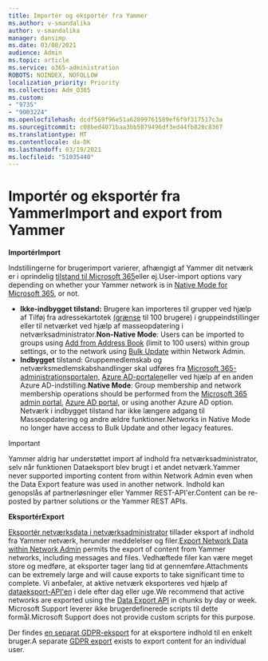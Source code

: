 ```yaml
---
title: Importér og eksportér fra Yammer
ms.author: v-smandalika
author: v-smandalika
manager: dansimp
ms.date: 03/08/2021
audience: Admin
ms.topic: article
ms.service: o365-administration
ROBOTS: NOINDEX, NOFOLLOW
localization_priority: Priority
ms.collection: Adm_O365
ms.custom:
- "9735"
- "9003224"
ms.openlocfilehash: dcdf569f96e51a62899761589ef6f9f317517c3a
ms.sourcegitcommit: c08bed4071baa3bb5879496df3ed44fb828c8367
ms.translationtype: MT
ms.contentlocale: da-DK
ms.lasthandoff: 03/19/2021
ms.locfileid: "51035440"
---
```

# <a name="import-and-export-from-yammer"></a><span data-ttu-id="67a48-102">Importér og eksportér fra Yammer</span><span class="sxs-lookup"><span data-stu-id="67a48-102">Import and export from Yammer</span></span>

<span data-ttu-id="67a48-103">**Importér**</span><span class="sxs-lookup"><span data-stu-id="67a48-103">**Import**</span></span>

<span data-ttu-id="67a48-104">Indstillingerne for brugerimport varierer, afhængigt af Yammer dit netværk er i oprindelig [tilstand til Microsoft 365](https://docs.microsoft.com/yammer/configure-your-yammer-network/overview-native-mode)eller ej.</span><span class="sxs-lookup"><span data-stu-id="67a48-104">User-import options vary depending on whether your Yammer network is in [Native Mode for Microsoft 365](https://docs.microsoft.com/yammer/configure-your-yammer-network/overview-native-mode), or not.</span></span>

- <span data-ttu-id="67a48-105">**Ikke-indbygget tilstand:** Brugere kan importeres til grupper ved hjælp af Tilføj fra adressekartotek [](https://docs.microsoft.com/yammer/manage-yammer-users/add-block-or-remove-users) [(grænse](https://support.microsoft.com/office/manage-yammer-community-members-75253554-d0f3-4148-b835-e6a9a8a0c294) til 100 brugere) i gruppeindstillinger eller til netværket ved hjælp af masseopdatering i netværksadministrator.</span><span class="sxs-lookup"><span data-stu-id="67a48-105">**Non-Native Mode**: Users can be imported to groups using [Add from Address Book](https://support.microsoft.com/office/manage-yammer-community-members-75253554-d0f3-4148-b835-e6a9a8a0c294) (limit to 100 users) within group settings, or to the network using [Bulk Update](https://docs.microsoft.com/yammer/manage-yammer-users/add-block-or-remove-users) within Network Admin.</span></span>
- <span data-ttu-id="67a48-106">**Indbygget** tilstand: Gruppemedlemskab og netværksmedlemskabshandlinger skal udføres fra [Microsoft 365-administrationsportalen,](https://docs.microsoft.com/microsoft-365/admin/add-users) [Azure AD-portalen](https://docs.microsoft.com/azure/active-directory/fundamentals/add-users-azure-active-directory)eller ved hjælp af en anden Azure AD-indstilling.</span><span class="sxs-lookup"><span data-stu-id="67a48-106">**Native Mode**: Group membership and network membership operations should be performed from the [Microsoft 365 admin portal](https://docs.microsoft.com/microsoft-365/admin/add-users), [Azure AD portal](https://docs.microsoft.com/azure/active-directory/fundamentals/add-users-azure-active-directory), or using another Azure AD option.</span></span> <span data-ttu-id="67a48-107">Netværk i indbygget tilstand har ikke længere adgang til Masseopdatering og andre ældre funktioner.</span><span class="sxs-lookup"><span data-stu-id="67a48-107">Networks in Native Mode no longer have access to Bulk Update and other legacy features.</span></span>

> [!IMPORTANT]
> <span data-ttu-id="67a48-108">Yammer aldrig har understøttet import af indhold fra netværksadministrator, selv når funktionen Dataeksport blev brugt i et andet netværk.</span><span class="sxs-lookup"><span data-stu-id="67a48-108">Yammer never supported importing content from within Network Admin even when the Data Export feature was used in another network.</span></span> <span data-ttu-id="67a48-109">Indhold kan genopslås af partnerløsninger eller Yammer REST-API'er.</span><span class="sxs-lookup"><span data-stu-id="67a48-109">Content can be re-posted by partner solutions or the Yammer REST APIs.</span></span>

<span data-ttu-id="67a48-110">**Eksportér**</span><span class="sxs-lookup"><span data-stu-id="67a48-110">**Export**</span></span>

<span data-ttu-id="67a48-111">[Eksportér netværksdata i netværksadministrator](https://docs.microsoft.com/yammer/manage-security-and-compliance/export-yammer-enterprise-data) tillader eksport af indhold fra Yammer netværk, herunder meddelelser og filer.</span><span class="sxs-lookup"><span data-stu-id="67a48-111">[Export Network Data within Network Admin](https://docs.microsoft.com/yammer/manage-security-and-compliance/export-yammer-enterprise-data) permits the export of content from Yammer networks, including messages and files.</span></span> <span data-ttu-id="67a48-112">Vedhæftede filer kan være meget store og medføre, at eksporter tager lang tid at gennemføre.</span><span class="sxs-lookup"><span data-stu-id="67a48-112">Attachments can be extremely large and will cause exports to take significant time to complete.</span></span> <span data-ttu-id="67a48-113">Vi anbefaler, at aktive netværk eksporteres ved hjælp af [dataeksport-API'en](https://developer.yammer.com/docs/data-export-api) i dele efter dag eller uge.</span><span class="sxs-lookup"><span data-stu-id="67a48-113">We recommend that active networks are exported using the [Data Export API](https://developer.yammer.com/docs/data-export-api) in chunks by day or week.</span></span> <span data-ttu-id="67a48-114">Microsoft Support leverer ikke brugerdefinerede scripts til dette formål.</span><span class="sxs-lookup"><span data-stu-id="67a48-114">Microsoft Support does not provide custom scripts for this purpose.</span></span>

<span data-ttu-id="67a48-115">Der findes [en separat GDPR-eksport](https://docs.microsoft.com/yammer/manage-security-and-compliance/gdpr-requests-in-yammer-enterprise) for at eksportere indhold til en enkelt bruger.</span><span class="sxs-lookup"><span data-stu-id="67a48-115">A separate [GDPR export](https://docs.microsoft.com/yammer/manage-security-and-compliance/gdpr-requests-in-yammer-enterprise) exists to export content for an individual user.</span></span>